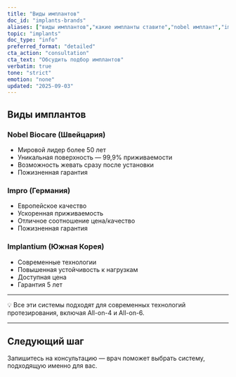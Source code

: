 ```yaml
---
title: "Виды имплантов"
doc_id: "implants-brands"
aliases: ["виды имплантов","какие импланты ставите","nobel имплант","impro имплант","implantium имплант"]
topic: "implants"
doc_type: "info"
preferred_format: "detailed"
cta_action: "consultation"
cta_text: "Обсудить подбор имплантов"
verbatim: true
tone: "strict"
emotion: "none"
updated: "2025-09-03"
---
```


## Виды имплантов

### Nobel Biocare (Швейцария)
- Мировой лидер более 50 лет  
- Уникальная поверхность — 99,9% приживаемости  
- Возможность жевать сразу после установки  
- Пожизненная гарантия  

### Impro (Германия)
- Европейское качество  
- Ускоренная приживаемость  
- Отличное соотношение цена/качество  
- Пожизненная гарантия  

### Implantium (Южная Корея)
- Современные технологии  
- Повышенная устойчивость к нагрузкам  
- Доступная цена  
- Гарантия 5 лет  

---

💡 Все эти системы подходят для современных технологий протезирования, включая All-on-4 и All-on-6.

---

## Следующий шаг
Запишитесь на консультацию — врач поможет выбрать систему, подходящую именно для вас.
